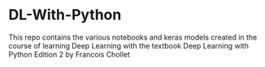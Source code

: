 # DL-With-Python
This repo contains the various notebooks and keras models created in the course of learning Deep Learning with the textbook Deep Learning with Python Edition 2 by Francois Chollet
